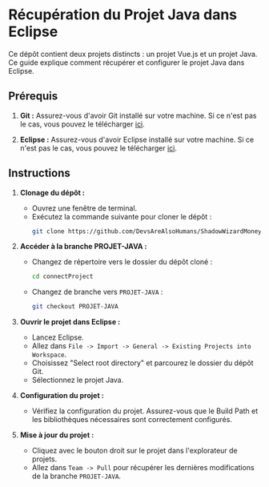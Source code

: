 # Récupération du Projet Java dans Eclipse

Ce dépôt contient deux projets distincts : un projet Vue.js et un projet Java. Ce guide explique comment récupérer et configurer le projet Java dans Eclipse.

## Prérequis

1. **Git :** Assurez-vous d'avoir Git installé sur votre machine. Si ce n'est pas le cas, vous pouvez le télécharger [ici](https://git-scm.com/).

2. **Eclipse :** Assurez-vous d'avoir Eclipse installé sur votre machine. Si ce n'est pas le cas, vous pouvez le télécharger [ici](https://www.eclipse.org/downloads/).

## Instructions

1. **Clonage du dépôt :**
   - Ouvrez une fenêtre de terminal.
   - Exécutez la commande suivante pour cloner le dépôt :
     ```bash
     git clone https://github.com/DevsAreAlsoHumans/ShadowWizardMoneyGang.git
     ```

2. **Accéder à la branche PROJET-JAVA :**
   - Changez de répertoire vers le dossier du dépôt cloné :
     ```bash
     cd connectProject
     ```
   - Changez de branche vers `PROJET-JAVA` :
     ```bash
     git checkout PROJET-JAVA
     ```

3. **Ouvrir le projet dans Eclipse :**
   - Lancez Eclipse.
   - Allez dans `File -> Import -> General -> Existing Projects into Workspace`.
   - Choisissez "Select root directory" et parcourez le dossier du dépôt Git.
   - Sélectionnez le projet Java.

4. **Configuration du projet :**
   - Vérifiez la configuration du projet. Assurez-vous que le Build Path et les bibliothèques nécessaires sont correctement configurés.

5. **Mise à jour du projet :**
   - Cliquez avec le bouton droit sur le projet dans l'explorateur de projets.
   - Allez dans `Team -> Pull` pour récupérer les dernières modifications de la branche `PROJET-JAVA`.

